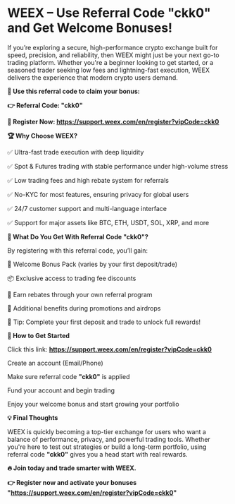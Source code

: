 # WEEX – Use Referral Code "ckk0" and Get Welcome Bonuses!

If you’re exploring a secure, high-performance crypto exchange built for speed, precision, and reliability, then WEEX might just be your next go-to trading platform. Whether you're a beginner looking to get started, or a seasoned trader seeking low fees and lightning-fast execution, WEEX delivers the experience that modern crypto users demand.

**🎁 Use this referral code to claim your bonus:**

**👉 Referral Code: "ckk0"**

**🔗 Register Now: https://support.weex.com/en/register?vipCode=ckk0**

**🏆 Why Choose WEEX?**

✅ Ultra-fast trade execution with deep liquidity

✅ Spot & Futures trading with stable performance under high-volume stress

✅ Low trading fees and high rebate system for referrals

✅ No-KYC for most features, ensuring privacy for global users

✅ 24/7 customer support and multi-language interface

✅ Support for major assets like BTC, ETH, USDT, SOL, XRP, and more

**🎁 What Do You Get With Referral Code "ckk0"?**

By registering with this referral code, you’ll gain:

🎉 Welcome Bonus Pack (varies by your first deposit/trade)

📦 Exclusive access to trading fee discounts

🔁 Earn rebates through your own referral program

🔐 Additional benefits during promotions and airdrops

🔑 Tip: Complete your first deposit and trade to unlock full rewards!

**📝 How to Get Started**

Click this link: **https://support.weex.com/en/register?vipCode=ckk0**

Create an account (Email/Phone)

Make sure referral code **"ckk0"** is applied

Fund your account and begin trading

Enjoy your welcome bonus and start growing your portfolio

**💡 Final Thoughts**

WEEX is quickly becoming a top-tier exchange for users who want a balance of performance, privacy, and powerful trading tools. Whether you're here to test out strategies or build a long-term portfolio, using referral code **"ckk0"** gives you a head start with real rewards.

**🔥 Join today and trade smarter with WEEX.**

**👉 Register now and activate your bonuses "https://support.weex.com/en/register?vipCode=ckk0"**

